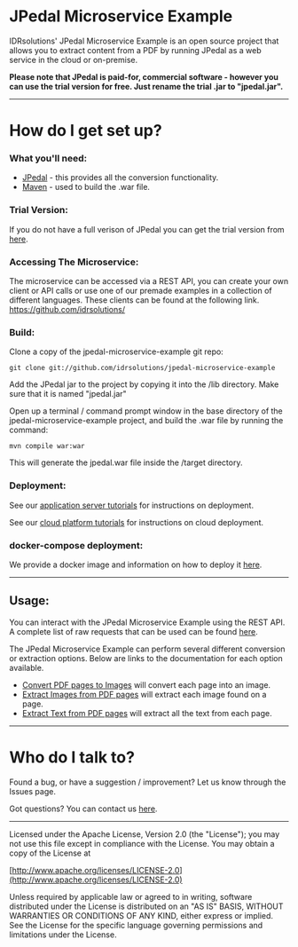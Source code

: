 # JPedal Microservice Example #

IDRsolutions' JPedal Microservice Example is an open source project that allows you to extract content from a PDF by running JPedal as a web service in the cloud or on-premise.

**Please note that JPedal is paid-for, commercial software - however you can use the trial version for free. Just rename the trial .jar to "jpedal.jar".**

-----

# How do I get set up? #

### What you'll need: ###

* [JPedal](https://www.idrsolutions.com/jpedal/download) - this provides all the conversion functionality.
* [Maven](https://maven.apache.org/download.cgi) - used to build the .war file.

### Trial Version: ###

If you do not have a full verison of JPedal you can get the trial version from [here](https://www.idrsolutions.com/jpedal/trial-download/).

### Accessing The Microservice: ###

The microservice can be accessed via a REST API, you can create your own client or API calls or use one of our premade examples in a collection of different languages.
These clients can be found at the following link.
https://github.com/idrsolutions/

### Build: ###

Clone a copy of the jpedal-microservice-example git repo:

```
git clone git://github.com/idrsolutions/jpedal-microservice-example
```

Add the JPedal jar to the project by copying it into the /lib directory. Make sure that it is named "jpedal.jar"

Open up a terminal / command prompt window in the base directory of the jpedal-microservice-example project, and build the .war file by running the command:
```
mvn compile war:war
```

This will generate the jpedal.war file inside the /target directory.

### Deployment: ###

See our [application server tutorials](https://docs.idrsolutions.com/jpedal/app-server-deployment/) for instructions on deployment.

See our [cloud platform tutorials](https://docs.idrsolutions.com/jpedal/docker-deployment/) for instructions on cloud deployment.

### docker-compose deployment: ###

We provide a docker image and information on how to deploy it [here](https://github.com/idrsolutions/jpedal-docker).


-----

## Usage: ##
You can interact with the JPedal Microservice Example using the REST API.
A complete list of raw requests that can be used can be found [here](/API.md).

The JPedal Microservice Example can perform several different conversion or extraction options.
Below are links to the documentation for each option available.

 - [Convert PDF pages to Images](https://docs.idrsolutions.com/jpedal/convert-pdf-to-image/) will convert each page into an image.
 - [Extract Images from PDF pages](https://docs.idrsolutions.com/jpedal/extract-images-from-pdf/) will extract each image found on a page.
 - [Extract Text from PDF pages](https://docs.idrsolutions.com/jpedal/extract-text-from-pdf/) will extract all the text from each page.

-----

# Who do I talk to? #

Found a bug, or have a suggestion / improvement? Let us know through the Issues page.

Got questions? You can contact us [here](https://idrsolutions.atlassian.net/servicedesk/customer/portal/8).

-----

Licensed under the Apache License, Version 2.0 (the "License");
you may not use this file except in compliance with the License.
You may obtain a copy of the License at

[http://www.apache.org/licenses/LICENSE-2.0](http://www.apache.org/licenses/LICENSE-2.0)

Unless required by applicable law or agreed to in writing, software
distributed under the License is distributed on an "AS IS" BASIS,
WITHOUT WARRANTIES OR CONDITIONS OF ANY KIND, either express or implied.
See the License for the specific language governing permissions and
limitations under the License.
